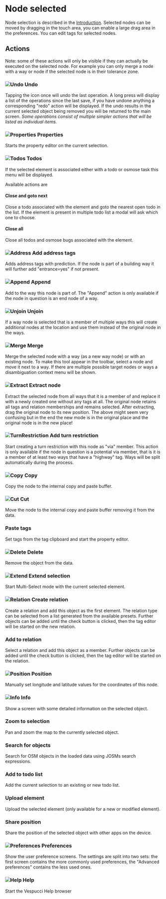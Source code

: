 # Node selected

Node selection is described in the [Introduction](../en/Introduction.md). Selected nodes can be moved by dragging in the touch area, you can enable a large drag area in the preferences. You can edit tags for selected nodes.

## Actions  

Note: some of these actions will only be visible if they can actually be executed on the selected node. For example you can only merge a node with a way or node if the selected node is in their tolerance zone.

### ![Undo](../images/undolist_undo.png) Undo

Tapping the icon once will undo the last operation. A long press will display a list of the operations since the last save, if you have undone anything a corresponding "redo" action will be displayed. If the undo results in the current selected object being removed you will be returned to the main screen. *Some operations consist of multiple simpler actions that will be listed as individual items.*

### ![Properties](../images/tag_menu_tags.png) Properties

Starts the property editor on the current selection.

### ![Todos](../images/tag_menu_bugs.png) Todos

If the selected element is associated either with a todo or osmose task this menu will be displayed.

Available actions are

#### Close and goto next

Close a todo associated with the element and goto the nearest open todo in the list. If the element is present in multiple todo list a modal will ask which one to choose.

#### Close all

Close all todos and osmose bugs associated with the element. 

### ![Address](../images/address.png) Add address tags

Adds address tags with prediction. If the node is part of a building way it will further add "entrance=yes" if not present.

### ![Append](../images/tag_menu_append.png) Append 

Add to the way this node is part of. The "Append" action is only available if the node in question is an end node of a way.

### ![Unjoin](../images/tag_menu_split.png) Unjoin 

If a way node is selected that is a member of multiple ways this will create additional nodes at the location and use them instead of the original node in the ways. 

### ![Merge](../images/tag_menu_merge.png) Merge 

Merge the selected node with a way (as a new way node) or with an existing node. To make this tool appear in the toolbar, select a node and move it next to a way. If there are multiple possible target nodes or ways a disambiguation context menu will be shown.

### ![Extract](../images/extract_node.png) Extract node

Extract the selected node from all ways that it is a member of and replace it with a newly created one without any tags at all. The original node retains all tags and relation memberships and remains selected. After extracting, drag the original node to its new position.
The above might seem very confusing but in the end the new mode is in the original place and the original node is in the new place!

### ![TurnRestriction](../images/no_left_turn_light.png) Add turn restriction 

Start creating a turn restriction with this node as "via" member. This action is only available if the node in question is a potential via member, that is it is a member of at least two ways that have a "highway" tag. Ways will be split automatically during the process.

### ![Copy](../images/ic_menu_copy_holo_light.png) Copy

Copy the node to the internal copy and paste buffer.

### ![Cut](../images/ic_menu_cut_holo_light.png) Cut

Move the node to the internal copy and paste buffer removing it from the data.

### Paste tags

Set tags from the tag clipboard and start the property editor.

### ![Delete](../images/tag_menu_delete.png) Delete

Remove the object from the data.

### ![Extend](../images/extend_selection.png) Extend selection

Start Multi-Select mode with the current selected element.

### ![Relation](../images/relation.png) Create relation

Create a relation and add this object as the first element. The relation type can be selected from a list generated from the available presets. Further objects can be added until the check button is clicked, then the tag editor will be started on the new relation. 

### Add to relation

Select a relation and add this object as a member. Further objects can be added until the check button is clicked, then the tag editor will be started on the relation. 

### ![Position](../images/menu_gps.png) Position

Manually set longitude and latitude values for the coordinates of this node.

### ![Info](../images/tag_menu_mapfeatures.png) Info

Show a screen with some detailed information on the selected object.

### Zoom to selection

Pan and zoom the map to the currently selected object.

### Search for objects

Search for OSM objects in the loaded data using JOSMs search expressions.

### Add to todo list

Add the current selection to an existing or new todo list.

### Upload element

Upload the selected element (only available for a new or modified element).

### Share position

Share the position of the selected object with other apps on the device.

### ![Preferences](../images/menu_config.png) Preferences

Show the user preference screens. The settings are split into two sets: the first screen contains the more commonly used preferences, the "Advanced preferences" contains the less used ones. 

### ![Help](../images/menu_help.png) Help

Start the Vespucci Help browser
